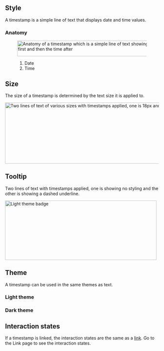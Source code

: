 ## Style 
A timestamp is a simple line of text that displays date and time values.

### Anatomy 

<figure>
  <uxdot-example width-adjustment="496px">
    <img src="../timestamp-anatomy.png"
        alt="Anatomy of a timestamp which is a simple line of text showing the date first and then the time after"
        width="496"
        height="51">
  </uxdot-example>
  <figcaption>
    <ol>
      <li>Date</li>
      <li>Time</li>
    </ol>
  </figcaption>
</figure>


## Size 
The size of a timestamp is determined by the text size it is applied to.

<uxdot-example width-adjustment="661px">
  <img src="../timestamp-size.png"
        alt="Two lines of text of various sizes with timestamps applied, one is 18px and the other is 24px"
        width="661"
        height="200">
</uxdot-example>


## Tooltip
Two lines of text with timestamps applied, one is showing no styling and the other is showing a dashed underline.

<uxdot-example width-adjustment="496px">
  <img src="../timestamp-style-tooltip.png"
        alt="Light theme badge"
        width="496"
        height="194">
</uxdot-example>


## Theme
A timestamp can be used in the same themes as text.


### Light theme

<uxdot-example>
  <rh-timestamp></rh-timestamp>
</uxdot-example>


### Dark theme

<uxdot-example color-palette="darkest">
  <rh-timestamp></rh-timestamp>
</uxdot-example>

## Interaction states

If a timestamp is linked, the interaction states are the same as a [link](https://ux.redhat.com/patterns/link/). Go to the Link page to see the interaction states.
